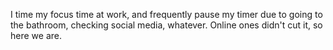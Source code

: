 I time my focus time at work, and frequently pause my timer due to going to the bathroom, checking social media, whatever. Online ones didn't cut it, so here we are.
